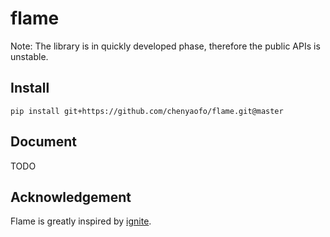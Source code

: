 # flame

Note: The library is in quickly developed phase, therefore the public APIs is unstable.

## Install

``` plain
pip install git+https://github.com/chenyaofo/flame.git@master
```

## Document

TODO

## Acknowledgement

Flame is greatly inspired by [ignite](https://github.com/pytorch/ignite).


